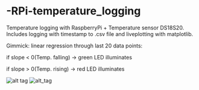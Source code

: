 # -RPi-temperature_logging

Temperature logging with RaspberryPi + Temperature sensor DS18S20. Includes logging with timestamp to .csv file and liveplotting with matplotlib.

Gimmick: linear regression through last 20 data points:


if slope < 0(Temp. falling) -> green LED illuminates

if slope > 0(Temp. rising) -> red LED illuminates

![alt tag](http://i.imgur.com/XGLOd0B.jpg)
![alt_tag](https://i.imgur.com/QsZBM28g.png)
